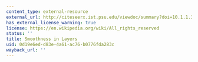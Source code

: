 ```yaml
---
content_type: external-resource
external_url: http://citeseerx.ist.psu.edu/viewdoc/summary?doi=10.1.1.36.4498
has_external_license_warning: true
license: https://en.wikipedia.org/wiki/All_rights_reserved
status: ''
title: Smoothness in Layers
uid: 0d19e6ed-d83e-4a61-ac76-b0776fda283c
wayback_url: ''
---
```

